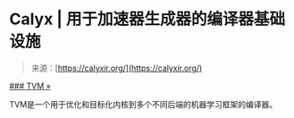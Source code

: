 <!--yml

category: 未分类

date: 2024-05-27 14:40:13

-->

# Calyx | 用于加速器生成器的编译器基础设施

> 来源：[https://calyxir.org/](https://calyxir.org/)

[### TVM »](https://docs.calyxir.org/frontends/tvm-relay.html)

TVM是一个用于优化和目标化内核到多个不同后端的机器学习框架的编译器。
